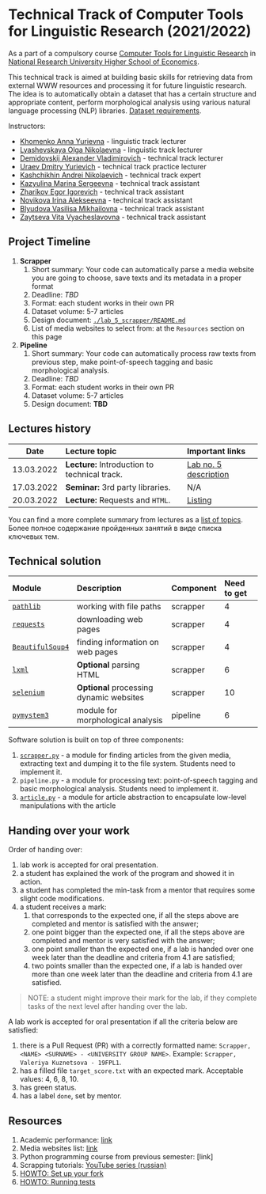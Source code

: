 # Technical Track of Computer Tools for Linguistic Research (2021/2022)

As a part of a compulsory course 
[Computer Tools for Linguistic Research](https://www.hse.ru/edu/courses/749661034)
in [National Research University Higher School of Economics](https://www.hse.ru/).

This technical track is aimed at building basic skills for retrieving data from external
WWW resources and processing it for future linguistic research. The idea is to automatically 
obtain a dataset that has a certain structure and appropriate content, 
perform morphological analysis using various natural language processing (NLP) 
libraries. [Dataset requirements](./docs/public/dataset.md).

Instructors: 

* [Khomenko Anna Yurievna](https://www.hse.ru/org/persons/65858472) - linguistic track lecturer
* [Lyashevskaya Olga Nikolaevna](https://www.hse.ru/staff/olesar) - linguistic track lecturer
* [Demidovskij Alexander Vladimirovich](https://www.hse.ru/staff/demidovs#sci) - technical track lecturer
* [Uraev Dmitry Yurievich](https://www.hse.ru/org/persons/208529395) - technical track practice lecturer
* [Kashchikhin Andrei Nikolaevich](https://t.me/WhiteJaeger) - technical track expert
* [Kazyulina Marina Sergeevna](https://t.me/poemgranate) - technical track assistant
* [Zharikov Egor Igorevich](https://t.me/godb0i) - technical track assistant
* [Novikova Irina Alekseevna](https://t.me/iriinnnaaaaa) - technical track assistant
* [Blyudova Vasilisa Mikhailovna](https://t.me/Vasilisa282) - technical track assistant
* [Zaytseva Vita Vyacheslavovna](https://t.me/v_ttec) - technical track assistant

## Project Timeline

1. **Scrapper**
   1. Short summary: Your code can automatically parse a media website you are going to choose, 
      save texts and its metadata in a proper format
   1. Deadline: *TBD*
   1. Format: each student works in their own PR
   1. Dataset volume: 5-7 articles
   1. Design document: [`./lab_5_scrapper/README.md`](./lab_5_scrapper/README.md)
   1. List of media websites to select from: at the `Resources` section on this page
1. **Pipeline**
   1. Short summary: Your code can automatically process raw texts from previous step,
      make point-of-speech tagging and basic morphological analysis.
   1. Deadline: *TBD*
   1. Format: each student works in their own PR
   1. Dataset volume: 5-7 articles
   1. Design document: **TBD**

## Lectures history

|    Date    | Lecture topic                                 | Important links            |
|:----------:|:----------------------------------------------|:---------------------------|
| 13.03.2022 | **Lecture:** Introduction to technical track. | [Lab no. 5 description][7] |
| 17.03.2022 | **Seminar:** 3rd party libraries.             | N/A                        |
| 20.03.2022 | **Lecture:** Requests and `HTML`.             | [Listing][8]               |

You can find a more complete summary from lectures as a 
[list of topics](./docs/public/lectures_content.md). 
Более полное содержание пройденных занятий в виде списка ключевых тем.

## Technical solution

| Module                | Description                              | Component | Need to get |
|:----------------------|:-----------------------------------------|:----------|:------------|
| [`pathlib`][1]        | working with file paths                  | scrapper  | 4           |
| [`requests`][2]       | downloading web pages                    | scrapper  | 4           |
| [`BeautifulSoup4`][3] | finding information on web pages         | scrapper  | 4           |
| [`lxml`][4]           | **Optional** parsing HTML                | scrapper  | 6           |
| [`selenium`][5]       | **Optional** processing dynamic websites | scrapper  | 10          |
| [`pymystem3`][6]      | module for morphological analysis        | pipeline  | 6           |

Software solution is built on top of three components:
1. [`scrapper.py`](./lab_5_scrapper/scrapper.py) - a module for finding articles 
   from the given media, extracting text and
   dumping it to the file system. Students need to implement it.
1. `pipeline.py` - a module for processing text: point-of-speech tagging and 
   basic morphological analysis. Students need to implement it.
1. [`article.py`](core_utils/article/article.py) - a module for article abstraction 
   to encapsulate low-level
   manipulations with the article
   
## Handing over your work

Order of handing over:

1. lab work is accepted for oral presentation.
2. a student has explained the work of the program and showed it in action.
3. a student has completed the min-task from a mentor that requires some slight code modifications.
4. a student receives a mark:
   1. that corresponds to the expected one, if all the steps above are completed and mentor is 
      satisfied with the answer;
   2. one point bigger than the expected one, if all the steps above are completed and 
      mentor is very satisfied with the answer;
   3. one point smaller than the expected one, if a lab is handed over one week later than the 
      deadline and criteria from 4.1 are satisfied;
   4. two points smaller than the expected one, if a lab is handed over more than one week later 
      than the deadline and criteria from 4.1 are satisfied.

> NOTE: a student might improve their mark for the lab, if they complete 
> tasks of the next level after handing over
> the lab.

A lab work is accepted for oral presentation if all the criteria below are satisfied:

1. there is a Pull Request (PR) with a correctly formatted name:
   `Scrapper, <NAME> <SURNAME> - <UNIVERSITY GROUP NAME>`. 
   Example: `Scrapper, Valeriya Kuznetsova - 19FPL1`.
2. has a filled file `target_score.txt` with an expected mark. 
   Acceptable values: 4, 6, 8, 10.
3. has green status.
4. has a label `done`, set by mentor.
 
## Resources

1. Academic performance: [link][9]
1. Media websites list: [link][10]
1. Python programming course from previous semester: [link]
1. Scrapping tutorials: [YouTube series (russian)](https://youtu.be/7hn1_t2ZtJQ)
1. [HOWTO: Set up your fork](./docs/public/starting_guide.md)
1. [HOWTO: Running tests](./docs/public/tests.md)

[1]: https://pypi.org/project/pathlib/
[2]: https://pypi.org/project/requests/
[3]: https://pypi.org/project/beautifulsoup4/
[4]: https://pypi.org/project/lxml/
[5]: https://pypi.org/project/selenium/
[6]: https://pypi.org/project/pymystem3/
[7]: ./lab_5_scrapper/README.md
[8]: ./seminars/seminar_03_20_2023/try_requests.py
[9]: https://docs.google.com/spreadsheets/d/19DS6F6_NrgjGbLUjFm9-REuuaECvApEW_o4pHvaXyLQ
[10]: https://docs.google.com/spreadsheets/d/11mmZCKW0WK7rZlpg3eOBA074zwWiXgJjivVUIdDe6-E
[11]: https://github.com/fipl-hse/2022-2-level-labs
